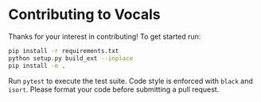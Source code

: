 # Contributing to Vocals

Thanks for your interest in contributing! To get started run:

```bash
pip install -r requirements.txt
python setup.py build_ext --inplace
pip install -e .
```

Run `pytest` to execute the test suite. Code style is enforced with `black` and `isort`. Please format your code before submitting a pull request.
